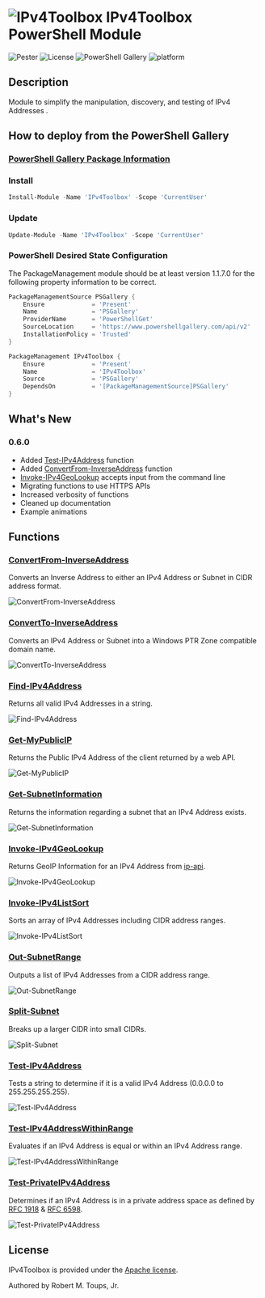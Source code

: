 # ![IPv4Toolbox](icons/Color-small.png) IPv4Toolbox PowerShell Module

![Pester](https://github.com/roberttoups/IPv4Toolbox/workflows/Pester/badge.svg) ![License](https://img.shields.io/github/license/roberttoups/IPv4Toolbox) ![PowerShell Gallery](https://img.shields.io/powershellgallery/v/IPv4Toolbox) ![platform](https://img.shields.io/powershellgallery/p/IPv4Toolbox)

## Description

Module to simplify the manipulation, discovery, and testing of IPv4 Addresses .

## How to deploy from the PowerShell Gallery

### [PowerShell Gallery Package Information](https://www.powershellgallery.com/packages/IPv4Toolbox)

### Install

```powershell
Install-Module -Name 'IPv4Toolbox' -Scope 'CurrentUser'
```

### Update

```powershell
Update-Module -Name 'IPv4Toolbox' -Scope 'CurrentUser'
```

### PowerShell Desired State Configuration

The PackageManagement module should be at least version 1.1.7.0 for the following property information to be correct.

```powershell
PackageManagementSource PSGallery {
    Ensure             = 'Present'
    Name               = 'PSGallery'
    ProviderName       = 'PowerShellGet'
    SourceLocation     = 'https://www.powershellgallery.com/api/v2'
    InstallationPolicy = 'Trusted'
}

PackageManagement IPv4Toolbox {
    Ensure             = 'Present'
    Name               = 'IPv4Toolbox'
    Source             = 'PSGallery'
    DependsOn          = '[PackageManagementSource]PSGallery'
}
```

## What's New

### 0.6.0

- Added [Test-IPv4Address](Docs/Test-IPv4Address.md) function
- Added [ConvertFrom-InverseAddress](Docs/ConvertFrom-InverseAddress.md) function
- [Invoke-IPv4GeoLookup](Docs/Invoke-IPv4GeoLookup.md) accepts input from the command line
- Migrating functions to use HTTPS APIs
- Increased verbosity of functions
- Cleaned up documentation
- Example animations

## Functions

### [ConvertFrom-InverseAddress](Docs/ConvertFrom-InverseAddress.md)

Converts an Inverse Address to either an IPv4 Address or Subnet in CIDR address format.

![ConvertFrom-InverseAddress](Examples/Graphics/ConvertFrom-InverseAddress.gif)
### [ConvertTo-InverseAddress](Docs/ConvertTo-InverseAddress.md)

Converts an IPv4 Address or Subnet into a Windows PTR Zone compatible domain name.

![ConvertTo-InverseAddress](Examples/Graphics/ConvertTo-InverseAddress.gif)

### [Find-IPv4Address](Docs/Find-IPv4Address.md)

Returns all valid IPv4 Addresses in a string.

![Find-IPv4Address](Examples/Graphics/Find-IPv4Address.gif)

### [Get-MyPublicIP](Docs/Get-MyPublicIP.md)

Returns the Public IPv4 Address of the client returned by a web API.

![Get-MyPublicIP](Examples/Graphics/Get-MyPublicIP.gif)

### [Get-SubnetInformation](Docs/Get-SubnetInformation.md)

Returns the information regarding a subnet that an IPv4 Address exists.

![Get-SubnetInformation](Examples/Graphics/Get-SubnetInformation.gif)

### [Invoke-IPv4GeoLookup](Docs/Invoke-IPv4GeoLookup.md)

Returns GeoIP Information for an IPv4 Address from [ip-api](https://ip-api.com).

![Invoke-IPv4GeoLookup](Examples/Graphics/Invoke-IPv4GeoLookup.gif)

### [Invoke-IPv4ListSort](Docs/Invoke-IPv4ListSort.md)

Sorts an array of IPv4 Addresses including CIDR address ranges.

![Invoke-IPv4ListSort](Examples/Graphics/Invoke-IPv4ListSort.gif)

### [Out-SubnetRange](Docs/Out-SubnetRange.md)

Outputs a list of IPv4 Addresses from a CIDR address range.

![Out-SubnetRange](Examples/Graphics/Out-SubnetRange.gif)

### [Split-Subnet](Docs/Split-Subnet.md)

Breaks up a larger CIDR into small CIDRs.

![Split-Subnet](Examples/Graphics/Split-Subnet.gif)

### [Test-IPv4Address](Docs/Test-IPv4Address.md)

Tests a string to determine if it is a valid IPv4 Address (0.0.0.0 to 255.255.255.255).

![Test-IPv4Address](Examples/Graphics/Test-IPv4Address.gif)

### [Test-IPv4AddressWithinRange](Docs/Test-IPv4AddressWithinRange.md)

Evaluates if an IPv4 Address is equal or within an IPv4 Address range.

![Test-IPv4AddressWithinRange](Examples/Graphics/Test-IPv4AddressWithinRange.gif)

### [Test-PrivateIPv4Address](Docs/Test-PrivateIPv4Address.md)

Determines if an IPv4 Address is in a private address space as defined by [RFC 1918](https://datatracker.ietf.org/doc/html/rfc1918) & [RFC 6598](https://datatracker.ietf.org/doc/html/rfc6598).

![Test-PrivateIPv4Address](Examples/Graphics/Test-PrivateIPv4Address.gif)

## License

IPv4Toolbox is provided under the [Apache license](LICENSE).

Authored by Robert M. Toups, Jr.
